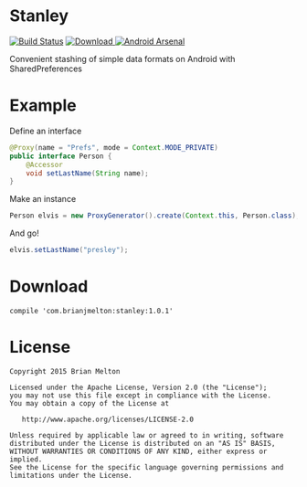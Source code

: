 # Stanley
[![Build Status](https://travis-ci.org/iambmelt/Stanley.svg?branch=master)](https://travis-ci.org/iambmelt/Stanley)
[ ![Download](https://api.bintray.com/packages/iambmelton/maven/stanley/images/download.svg) ](https://bintray.com/iambmelton/maven/stanley/_latestVersion)[![Android Arsenal](https://img.shields.io/badge/Android%20Arsenal-Stanley-green.svg?style=flat)](https://android-arsenal.com/details/1/2647)

Convenient stashing of simple data formats on Android with SharedPreferences

Example
=======

Define an interface

```java
@Proxy(name = "Prefs", mode = Context.MODE_PRIVATE)
public interface Person {
    @Accessor
    void setLastName(String name);
}
```

Make an instance

```java
Person elvis = new ProxyGenerator().create(Context.this, Person.class);
```

And go!

```java
elvis.setLastName("presley");
```

Download
========
```compile 'com.brianjmelton:stanley:1.0.1'```

License
=======

    Copyright 2015 Brian Melton

    Licensed under the Apache License, Version 2.0 (the "License");
    you may not use this file except in compliance with the License.
    You may obtain a copy of the License at

       http://www.apache.org/licenses/LICENSE-2.0

    Unless required by applicable law or agreed to in writing, software
    distributed under the License is distributed on an "AS IS" BASIS,
    WITHOUT WARRANTIES OR CONDITIONS OF ANY KIND, either express or implied.
    See the License for the specific language governing permissions and
    limitations under the License.
